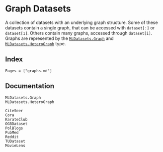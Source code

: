 # Graph Datasets

A collection of datasets with an underlying graph structure.
Some of these datasets contain a single graph, that can be accessed
with `dataset[:]` or `dataset[1]`. Others contain many graphs, 
accessed through `dataset[i]`. Graphs are represented by the [`MLDatasets.Graph`](@ref) 
and [`MLDatasets.HeteroGraph`](@ref) type.

## Index

```@index
Pages = ["graphs.md"]
```

## Documentation

```@docs
MLDatasets.Graph
MLDatasets.HeteroGraph
```

```@docs
CiteSeer
Cora
KarateClub
OGBDataset
PolBlogs
PubMed
Reddit
TUDataset
MovieLens
```
